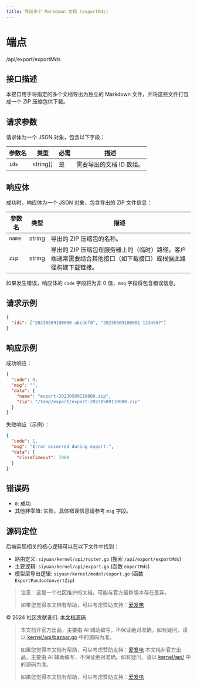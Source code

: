 ```yaml
---
title: 导出多个 Markdown 文档 (exportMds)
---
```

# 端点

/api/export/exportMds

## 接口描述

本接口用于将指定的多个文档导出为独立的 Markdown 文件，并将这些文件打包成一个 ZIP 压缩包供下载。

## 请求参数

请求体为一个 JSON 对象，包含以下字段：

| 参数名 | 类型 | 必需 | 描述 |
| --- | --- | --- | --- |
| `ids` | string\[\] | 是 | 需要导出的文档 ID 数组。 |

## 响应体

成功时，响应体为一个 JSON 对象，包含导出的 ZIP 文件信息：

| 参数名 | 类型 | 描述 |
| --- | --- | --- |
| `name` | string | 导出的 ZIP 压缩包的名称。 |
| `zip` | string | 导出的 ZIP 压缩包在服务器上的（临时）路径。客户端通常需要结合其他接口（如下载接口）或根据此路径构建下载链接。 |

如果发生错误，响应体的 `code` 字段将为非 0 值，`msg` 字段将包含错误信息。

## 请求示例

```json
{
  "ids": ["20230509100000-abcdef0", "20230509100001-1234567"]
}
```

## 响应示例

成功响应：

```json
{
  "code": 0,
  "msg": "",
  "data": {
    "name": "export-20230509110000.zip",
    "zip": "/temp/export/export-20230509110000.zip"
  }
}
```

失败响应（示例）：

```json
{
  "code": 1,
  "msg": "Error occurred during export.",
  "data": {
    "closeTimeout": 7000
  }
}
```

## 错误码

-   `0`: 成功
-   其他非零值: 失败，具体错误信息请参考 `msg` 字段。

## 源码定位

后端实现相关的核心逻辑可以在以下文件中找到：

-   路由定义: `siyuan/kernel/api/router.go` (搜索 `/api/export/exportMds`)
-   主要逻辑: `siyuan/kernel/api/export.go` (函数 `exportMds`)
-   模型层导出逻辑: `siyuan/kernel/model/export.go` (函数 `ExportPandocConvertZip`)

> 注意：这是一个社区维护的文档，可能与官方最新版本存在差异。
> 
> 如果您觉得本文档有帮助，可以考虑赞助支持：[爱发电](https://afdian.com/a/leolee9086?tab=feed)

© 2024 社区贡献者们. [本文档源码](https://github.com/siyuan-note/siyuan-kernelApi-docs)
> 本文档非官方出品，主要由 AI 辅助编写，不保证绝对准确。如有疑问，请以 [kernel/api/bazaar.go](https://github.com/siyuan-note/siyuan/blob/master/kernel/api/bazaar.go) 中的源码为准。
> 
> 如果您觉得本文档有帮助，可以考虑赞助支持：[爱发电](https://afdian.com/a/leolee9086?tab=feed)
> 本文档非官方出品，主要由 AI 辅助编写，不保证绝对准确。如有疑问，请以 [kernel/api/](https://github.com/siyuan-note/siyuan/blob/master/kernel/api/) 中的源码为准。
> 
> 如果您觉得本文档有帮助，可以考虑赞助支持：[爱发电](https://afdian.com/a/leolee9086?tab=feed)
